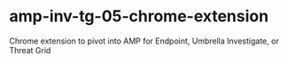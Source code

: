 # amp-inv-tg-05-chrome-extension
Chrome extension to pivot into AMP for Endpoint, Umbrella Investigate, or Threat Grid

